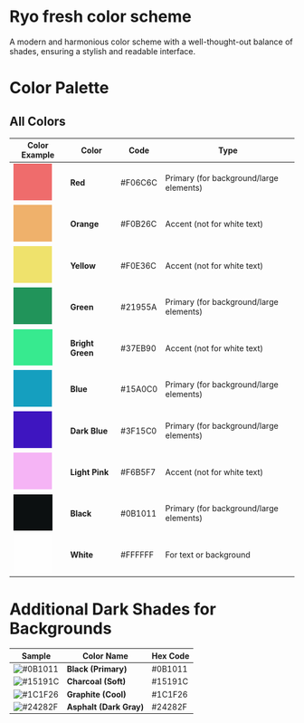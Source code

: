 # Ryo fresh color scheme
A modern and harmonious color scheme with a well-thought-out balance of shades, ensuring a stylish and readable interface.

# Color Palette

## All Colors 

| Color Example      | Color        | Code      | Type                    |
|--------------------|--------------|-----------|-------------------------|
| ![F06C6C](./colors/F06C6C.png) | **Red**        | #F06C6C   | Primary (for background/large elements) |
| ![F0B26C](./colors/F0B26C.png) | **Orange**     | #F0B26C   | Accent (not for white text) |
| ![F0E36C](./colors/F0E36C.png) | **Yellow**     | #F0E36C   | Accent (not for white text) |
| ![21955A](./colors/21955A.png) | **Green**      | #21955A   | Primary (for background/large elements) |
| ![37EB90](./colors/37EB90.png) | **Bright Green** | #37EB90   | Accent (not for white text) |
| ![15A0C0](./colors/15A0C0.png) | **Blue**       | #15A0C0   | Primary (for background/large elements) |
| ![3F15C0](./colors/3F15C0.png) | **Dark Blue**  | #3F15C0   | Primary (for background/large elements) |
| ![F6B5F7](./colors/F6B5F7.png) | **Light Pink** | #F6B5F7   | Accent (not for white text) |
| ![0B1011](./colors/0B1011.png) | **Black**      | #0B1011   | Primary (for background/large elements) |
| ![FFFFFF](./colors/FFFFFF.png) | **White**      | #FFFFFF   | For text or background |
# Additional Dark Shades for Backgrounds

| Sample                          | Color Name          | Hex Code  |
|----------------------------------|---------------------|-----------|
| ![#0B1011](https://placehold.co/50x50/0B1011/0B1011.png) | **Black (Primary)**  | #0B1011  |
| ![#15191C](https://placehold.co/50x50/15191C/15191C.png) | **Charcoal (Soft)**  | #15191C  |
| ![#1C1F26](https://placehold.co/50x50/1C1F26/1C1F26.png) | **Graphite (Cool)**  | #1C1F26  |
| ![#24282F](https://placehold.co/50x50/24282F/24282F.png) | **Asphalt (Dark Gray)** | #24282F  |

